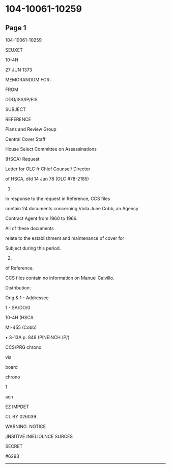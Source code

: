 # 104-10061-10259

## Page 1

104-10061-10259

SEUXET

10-4H

27 JUN 1373

MEMORANDUM FOR:

FROM

DDO/ISS/IP/EIS

SUBJECT

REFERENCE

Plans and Review Group

Central Cover Staff

House Select Committee on Assassinations

(HSCA) Request

Letter for OLC fr Chief Counsel/ Director

of HSCA, dtd 14 Jun 78 (OLC #78-2185)

1.

In response to the request in Reference, CCS files

contain 24 documents concerning Viola June Cobb, an Agency

Contract Agent from 1960 to 1966.

All of these documents

relate to the establishment and maintenance of cover for

Subject during this period.

2.

of Reference.

CCS files contain no information on Manuel Calvillo.

Distribution:

Orig & 1 - Addressee

1 - SA/DO/0

10-4H (HSCA

MI-455 (Cobb)

• 3-13A p. 849 (PINEINCH /P/)

CCS/PRG chrono

via

board

chrono

1

acn

EZ IMPDET

CL BY 026039

WARNING. NOTICE

¡INSITIVE INIELIOLNCE SURCES

SECRET

#6293

---

